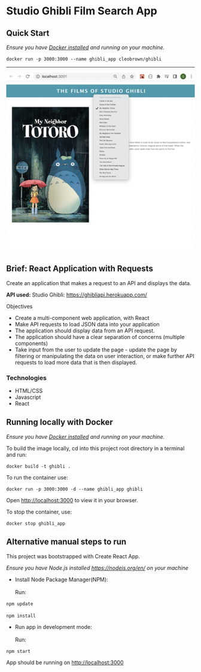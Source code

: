 # Studio Ghibli Film Search App

## Quick Start

_Ensure you have [Docker installed](https://docs.docker.com/get-docker/) and running on your machine._

```
docker run -p 3000:3000 --name ghibli_app cleobrown/ghibli
```

---

![API use example](./Screenshot%201%20API%20Example.png)

## Brief: React Application with Requests


Create an application that makes a request to an API and displays the data.


**API used:**
Studio Ghibli: https://ghibliapi.herokuapp.com/

Objectives

- Create a multi-component web application, with React
- Make API requests to load JSON data into your application
- The application should display data from an API request.
- The application should have a clear separation of concerns (multiple components)
- Take input from the user to update the page - update the page by filtering or manipulating the data on user interaction, or make further API requests to load more data that is then displayed.

### Technologies 
- HTML/CSS<br>
- Javascript<br>
- React<br>

## Running locally with Docker

_Ensure you have [Docker installed](https://docs.docker.com/get-docker/) and running on your machine._

To build the image locally, cd into this project root directory in a terminal and run:

```
docker build -t ghibli .
```

To run the container use:

```
docker run -p 3000:3000 -d --name ghibli_app ghibli
```

Open [http://localhost:3000](http://localhost:3000) to view it in your browser.

To stop the container, use:

```
docker stop ghibli_app
```

## Alternative manual steps to run

This project was bootstrapped with Create React App.<br>

_Ensure you have Node.js installed https://nodejs.org/en/ on your machine_<br>

- Install Node Package Manager(NPM):<br>
<br>Run:
```
npm update

npm install 
```

- Run app in development mode:<br>
<br>Run:
```
npm start
```


App should be running on [http://localhost:3000](http://localhost:3000) 



